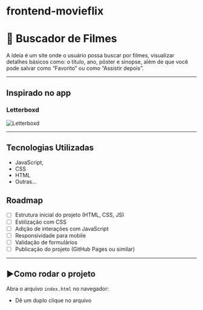 # frontend-movieflix

# 📱 Buscador de Filmes

A ideia é um site onde o usuário possa buscar por filmes, visualizar detalhes básicos
como: o título, ano, pôster e sinopse, além de que você pode salvar como “Favorito” ou
como “Assistir depois”.



---

## Inspirado no app

### Letterboxd
![Letterboxd](c:\Users\GIOVANNAPESSOACOUTOP\Downloads\Letterboxd.png)

---

## Tecnologias Utilizadas

- JavaScript,
- CSS
- HTML
- Outras...

## Roadmap

- [ ] Estrutura inicial do projeto (HTML, CSS, JS)
- [ ] Estilização com CSS
- [ ] Adição de interações com JavaScript
- [ ] Responsividade para mobile
- [ ] Validação de formulários
- [ ] Publicação do projeto (GitHub Pages ou similar)
---

## ▶Como rodar o projeto

Abra o arquivo `index.html` no navegador:

- Dê um duplo clique no arquivo


